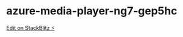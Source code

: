 # azure-media-player-ng7-gep5hc

[Edit on StackBlitz ⚡️](https://stackblitz.com/edit/azure-media-player-ng7-gep5hc)